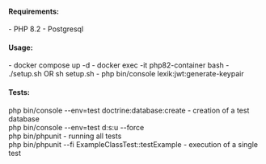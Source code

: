 <h4><b>Requirements:</b></h4>
- PHP 8.2
- Postgresql

<h4><b>Usage:</b></h4>
- docker compose up -d
- docker exec -it php82-container bash
- ./setup.sh OR sh setup.sh
- php bin/console lexik:jwt:generate-keypair


<h4><b>Tests:</b></h4>
php bin/console --env=test doctrine:database:create - creation of a test database <br/>
php bin/console --env=test d:s:u --force <br/>
php bin/phpunit - running all tests <br/>
php bin/phpunit --fi ExampleClassTest::testExample - execution of a single test <br/>
